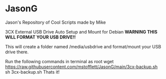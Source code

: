 # JasonG
Jason's Repository of Cool Scripts made by Mike


3CX External USB Drive Auto Setup and Mount for Debian
**WARNING THIS WILL FORMAT YOUR USB DRIVE!!**

This will create a folder named /media/usbdrive and format/mount your USB drive there.

Run the following commands in terminal as root
wget https://raw.githubusercontent.com/mstofflett/JasonG/main/3cx-backup.sh
sh 3cx-backup.sh
Thats it!
